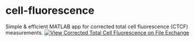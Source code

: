 # cell-fluorescence
Simple &amp; efficient MATLAB app for corrected total cell fluorescence (CTCF) measurements.
[![View Corrected Total Cell Fluorescence on File Exchange](https://www.mathworks.com/matlabcentral/images/matlab-file-exchange.svg)](https://au.mathworks.com/matlabcentral/fileexchange/97377-corrected-total-cell-fluorescence)
